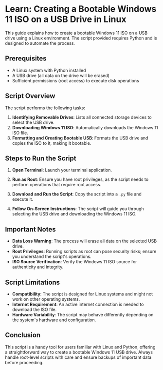# Learn: Creating a Bootable Windows 11 ISO on a USB Drive in Linux

This guide explains how to create a bootable Windows 11 ISO on a USB drive using a Linux environment. The script provided requires Python and is designed to automate the process.

## Prerequisites

- A Linux system with Python installed
- A USB drive (all data on the drive will be erased)
- Sufficient permissions (root access) to execute disk operations

## Script Overview

The script performs the following tasks:

1. **Identifying Removable Drives**: Lists all connected storage devices to select the USB drive.
2. **Downloading Windows 11 ISO**: Automatically downloads the Windows 11 ISO file.
3. **Formatting and Creating Bootable USB**: Formats the USB drive and copies the ISO to it, making it bootable.

## Steps to Run the Script

1. **Open Terminal**: Launch your terminal application.

2. **Run as Root**: Ensure you have root privileges, as the script needs to perform operations that require root access.

3. **Download and Run the Script**: Copy the script into a `.py` file and execute it.

4. **Follow On-Screen Instructions**: The script will guide you through selecting the USB drive and downloading the Windows 11 ISO.

## Important Notes

- **Data Loss Warning**: The process will erase all data on the selected USB drive.
- **Root Privileges**: Running scripts as root can pose security risks; ensure you understand the script's operations.
- **ISO Source Verification**: Verify the Windows 11 ISO source for authenticity and integrity.

## Script Limitations

- **Compatibility**: The script is designed for Linux systems and might not work on other operating systems.
- **Internet Requirement**: An active internet connection is needed to download the ISO file.
- **Hardware Variability**: The script may behave differently depending on the system's hardware and configuration.

## Conclusion

This script is a handy tool for users familiar with Linux and Python, offering a straightforward way to create a bootable Windows 11 USB drive. Always handle root-level scripts with care and ensure backups of important data before proceeding.
